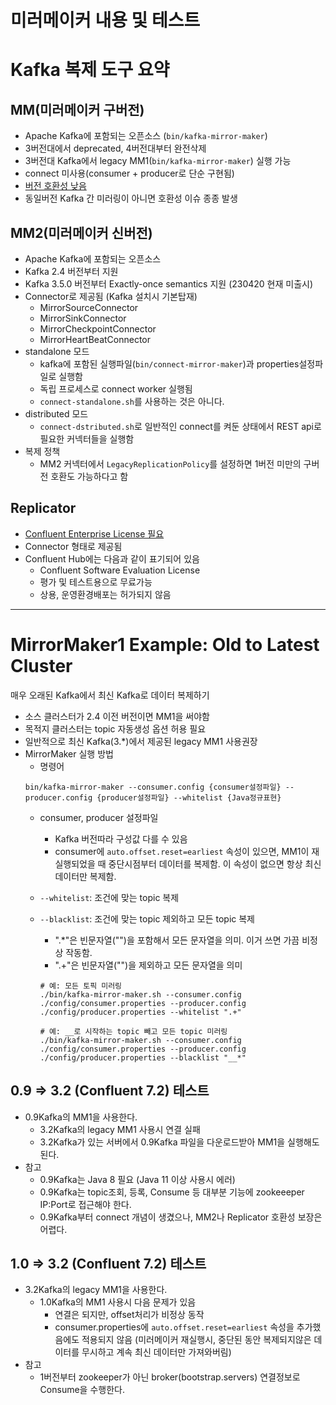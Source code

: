 # 미러메이커 내용 및 테스트

# Kafka 복제 도구 요약
## MM(미러메이커 구버전)
- Apache Kafka에 포함되는 오픈소스 (`bin/kafka-mirror-maker`)
- 3버전대에서 deprecated, 4버전대부터 완전삭제
- 3버전대 Kafka에서 legacy MM1(`bin/kafka-mirror-maker`) 실행 가능
- connect 미사용(consumer + producer로 단순 구현됨)
- [버전 호환성 낮음](https://stackoverflow.com/questions/37864543/kafka-mirrormaker-from-older-version-to-newer-version)
- 동일버전 Kafka 간 미러링이 아니면 호환성 이슈 종종 발생
## MM2(미러메이커 신버전)
- Apache Kafka에 포함되는 오픈소스
- Kafka 2.4 버전부터 지원
- Kafka 3.5.0 버전부터 Exactly-once semantics 지원 (230420 현재 미출시)
- Connector로 제공됨 (Kafka 설치시 기본탑재)
	- MirrorSourceConnector
	- MirrorSinkConnector
	- MirrorCheckpointConnector
	- MirrorHeartBeatConnector
- standalone 모드
	- kafka에 포함된 실행파일(`bin/connect-mirror-maker`)과 properties설정파일로 실행함
	- 독립 프로세스로 connect worker 실행됨
	- `connect-standalone.sh`를 사용하는 것은 아니다.
- distributed 모드
	- `connect-dstributed.sh`로 일반적인 connect를 켜둔 상태에서 REST api로 필요한 커넥터들을 실행함
- 복제 정책
	- MM2 커넥터에서 `LegacyReplicationPolicy`를 설정하면 1버전 미만의 구버전 호환도 가능하다고 함
## Replicator
-  [Confluent Enterprise License 필요](https://docs.confluent.io/platform/current/multi-dc-deployments/replicator/index.html#compatibility) 
- Connector 형태로 제공됨
- Confluent Hub에는 다음과 같이 표기되어 있음
	- Confluent Software Evaluation License
	- 평가 및 테스트용으로 무료가능
	- 상용, 운영환경배포는 허가되지 않음
---
# MirrorMaker1 Example: Old to Latest Cluster
매우 오래된 Kafka에서 최신 Kafka로 데이터 복제하기
- 소스 클러스터가 2.4 이전 버전이면 MM1을 써야함
- 목적지 클러스터는 topic 자동생성 옵션 허용 필요
- 일반적으로 최신 Kafka(3.*)에서 제공된 legacy MM1 사용권장
- MirrorMaker 실행 방법
    - 명령어
	```
	bin/kafka-mirror-maker --consumer.config {consumer설정파일} --producer.config {producer설정파일} --whitelist {Java정규표현}
	```
	- consumer, producer 설정파일
		- Kafka 버전따라 구성값 다를 수 있음
		- consumer에 `auto.offset.reset=earliest` 속성이 있으면, MM1이 재실행되었을 때 중단시점부터 데이터를 복제함. 이 속성이 없으면 항상 최신 데이터만 복제함.

	- `--whitelist`: 조건에 맞는 topic 복제
	- `--blacklist`:  조건에 맞는 topic 제외하고 모든 topic 복제
		- ".*"은 빈문자열("")을 포함해서 모든 문자열을 의미. 이거 쓰면 가끔 비정상 작동함.
		- ".+"은 빈문자열("")을 제외하고 모든 문자열을 의미
		```
		# 예: 모든 토픽 미러링
		./bin/kafka-mirror-maker.sh --consumer.config ./config/consumer.properties --producer.config ./config/producer.properties --whitelist ".+"

		# 예: __로 시작하는 topic 빼고 모든 topic 미러링
		./bin/kafka-mirror-maker.sh --consumer.config ./config/consumer.properties --producer.config ./config/producer.properties --blacklist "__*"
		```

## 0.9 => 3.2 (Confluent 7.2) 테스트 
- 0.9Kafka의 MM1을 사용한다.
    - 3.2Kafka의 legacy MM1 사용시 연결 실패
    - 3.2Kafka가 있는 서버에서 0.9Kafka 파일을 다운로드받아 MM1을 실행해도 된다.
- 참고
	- 0.9Kafka는 Java 8 필요 (Java 11 이상 사용시 에러)
	- 0.9Kafka는 topic조회, 등록, Consume 등 대부분 기능에 zookeeeper IP:Port로 접근해야 한다.
	- 0.9Kafka부터 connect 개념이 생겼으나, MM2나 Replicator 호환성 보장은 어렵다.

## 1.0 => 3.2 (Confluent 7.2) 테스트
- 3.2Kafka의 legacy MM1을 사용한다.
    - 1.0Kafka의 MM1 사용시 다음 문제가 있음
		- 연결은 되지만, offset처리가 비정상 동작
    	- consumer.properties에 `auto.offset.reset=earliest` 속성을 추가했음에도 적용되지 않음 (미러메이커 재실행시, 중단된 동안 복제되지않은 데이터를 무시하고 계속 최신 데이터만 가져와버림)
- 참고
	- 1버전부터 zookeeper가 아닌 broker(bootstrap.servers) 연결정보로 Consume을 수행한다.
